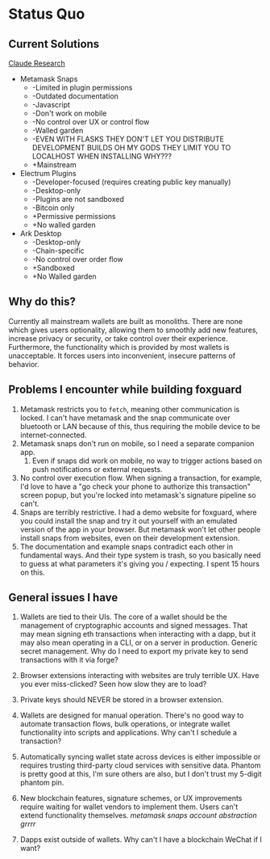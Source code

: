 # Status Quo

## Current Solutions
[Claude Research](./claude_research_wallet_extensions.md)

- Metamask Snaps
  - -Limited in plugin permissions
  - -Outdated documentation
  - -Javascript
  - -Don't work on mobile
  - -No control over UX or control flow
  - -Walled garden
  - -EVEN WITH FLASKS THEY DON'T LET YOU DISTRIBUTE DEVELOPMENT BUILDS OH MY GODS THEY LIMIT YOU TO LOCALHOST WHEN INSTALLING WHY???
  - +Mainstream
- Electrum Plugins
  - -Developer-focused (requires creating public key manually)
  - -Desktop-only
  - -Plugins are not sandboxed
  - -Bitcoin only
  - +Permissive permissions
  - +No walled garden 
- Ark Desktop
  - -Desktop-only
  - -Chain-specific
  - -No control over order flow
  - +Sandboxed
  - +No Walled garden

## Why do this?

Currently all mainstream wallets are built as monoliths. There are none which gives users optionality, allowing them to smoothly add new features, increase privacy or security, or take control over their experience.  Furthermore, the functionality which is provided by most wallets is unacceptable.  It forces users into inconvenient, insecure patterns of behavior. 

## Problems I encounter while building foxguard

1. Metamask restricts you to `fetch`, meaning other communication is locked.  I can't have metamask and the snap communicate over bluetooth or LAN because of this, thus requiring the mobile device to be internet-connected.
2. Metamask snaps don't run on mobile, so I need a separate companion app.
   1. Even if snaps did work on mobile, no way to trigger actions based on push notifications or external requests.
3. No control over execution flow.  When signing a transaction, for example, I'd love to have a "go check your phone to authorize this transaction" screen popup, but you're locked into metamask's signature pipeline so can't.
4. Snaps are terribly restrictive.  I had a demo website for foxguard, where you could install the snap and try it out yourself with an emulated version of the app in your browser.  But metamask won't let other people install snaps from websites, even on their development extension.
5. The documentation and example snaps contradict each other in fundamental ways.  And their type system is trash, so you basically need to guess at what parameters it's giving you / expecting. I spent 15 hours on this. 

## General issues I have

1. Wallets are tied to their UIs.  The core of a wallet should be the management of cryptographic accounts and signed messages.  That may mean signing eth transactions when interacting with a dapp, but it may also mean operating in a CLI, or on a server in production.  Generic secret management.  Why do I need to export my private key to send transactions with it via forge?

2. Browser extensions interacting with websites are truly terrible UX.  Have you ever miss-clicked?  Seen how slow they are to load?

3. Private keys should NEVER be stored in a browser extension.

4. Wallets are designed for manual operation. There's no good way to automate transaction flows, bulk operations, or integrate wallet functionality into scripts and applications.  Why can't I schedule a transaction?

5. Automatically syncing wallet state across devices is either impossible or requires trusting third-party cloud services with sensitive data.  Phantom is pretty good at this, I'm sure others are also, but I don't trust my 5-digit phantom pin.

6. New blockchain features, signature schemes, or UX improvements require waiting for wallet vendors to implement them. Users can't extend functionality themselves.  *metamask snaps account abstraction grrrr*

7. Dapps exist outside of wallets.  Why can't I have a blockchain WeChat if I want? 
